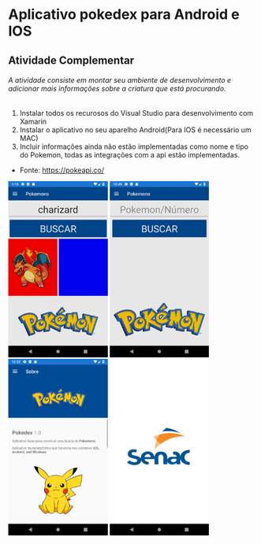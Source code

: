 # Aplicativo pokedex para Android e IOS
## Atividade Complementar
###### A atividade consiste em montar seu ambiente de desenvolvimento e adicionar mais informações sobre a criatura que está procurando.
1. Instalar todos os recurosos do Visual Studio para desenvolvimento com Xamarin
2. Instalar o aplicativo no seu aparelho Android(Para IOS é necessário um MAC)
3. Incluir informações ainda não estão implementadas como nome e tipo do Pokemon, todas as integrações com a api estão implementadas.
* Fonte: https://pokeapi.co/
<img src="/screenshots/4.png" width="40%" style="display:inline;"/>
<img src="/screenshots/3.png" width="40%" style="display:inline;"/>
<img src="/screenshots/2.png" width="40%" style="display:inline;"/>
<img src="/screenshots/1.png" width="40%" style="display:inline;"/>




